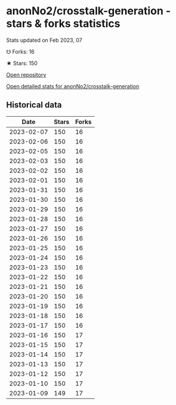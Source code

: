 # anonNo2/crosstalk-generation - stars & forks statistics

Stats updated on Feb 2023, 07

☋ Forks: 16

★ Stars: 150

[Open repository](https://github.com/anonNo2/crosstalk-generation)

[Open detailed stats for anonNo2/crosstalk-generation](https://reviewgithub.com/rep/anonNo2/crosstalk-generation)

## Historical data
| Date | Stars | Forks |
|------|-------|-------|
| 2023-02-07 | 150 | 16 | 
| 2023-02-06 | 150 | 16 | 
| 2023-02-05 | 150 | 16 | 
| 2023-02-03 | 150 | 16 | 
| 2023-02-02 | 150 | 16 | 
| 2023-02-01 | 150 | 16 | 
| 2023-01-31 | 150 | 16 | 
| 2023-01-30 | 150 | 16 | 
| 2023-01-29 | 150 | 16 | 
| 2023-01-28 | 150 | 16 | 
| 2023-01-27 | 150 | 16 | 
| 2023-01-26 | 150 | 16 | 
| 2023-01-25 | 150 | 16 | 
| 2023-01-24 | 150 | 16 | 
| 2023-01-23 | 150 | 16 | 
| 2023-01-22 | 150 | 16 | 
| 2023-01-21 | 150 | 16 | 
| 2023-01-20 | 150 | 16 | 
| 2023-01-19 | 150 | 16 | 
| 2023-01-18 | 150 | 16 | 
| 2023-01-17 | 150 | 16 | 
| 2023-01-16 | 150 | 17 | 
| 2023-01-15 | 150 | 17 | 
| 2023-01-14 | 150 | 17 | 
| 2023-01-13 | 150 | 17 | 
| 2023-01-12 | 150 | 17 | 
| 2023-01-10 | 150 | 17 | 
| 2023-01-09 | 149 | 17 | 

